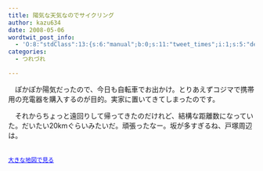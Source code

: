 ```yaml
---
title: 陽気な天気なのでサイクリング
author: kazu634
date: 2008-05-06
wordtwit_post_info:
  - 'O:8:"stdClass":13:{s:6:"manual";b:0;s:11:"tweet_times";i:1;s:5:"delay";i:0;s:7:"enabled";i:1;s:10:"separation";s:2:"60";s:7:"version";s:3:"3.7";s:14:"tweet_template";b:0;s:6:"status";i:2;s:6:"result";a:0:{}s:13:"tweet_counter";i:2;s:13:"tweet_log_ids";a:1:{i:0;i:3987;}s:9:"hash_tags";a:0:{}s:8:"accounts";a:1:{i:0;s:7:"kazu634";}}'
categories:
  - つれづれ

---
```

<div class="section">
<p>
    　ぽかぽか陽気だったので、今日も自転車でお出かけ。とりあえずコジマで携帯用の充電器を購入するのが目的。実家に置いてきてしまったのです。
</p>
  
<p>
    　それからちょっと遠回りして帰ってきたのだけれど、結構な距離数になっていた。だいたい20kmぐらいみたいだ。頑張ったなー。坂が多すぎるね、戸塚周辺は。
</p>
  
<p>
<center>
</center>
</p>
  
<p>
<br /><small><a href="http://maps.google.co.jp/maps?f=q&#38;hl=ja&#38;geocode=&#38;q=http:%2F%2Froute.alpslab.jp%2Fget.rb%3Fid%3D7b92d6ecd3e7e7f97b20e3a32f086f6d%26type%3Dkml&#38;ie=UTF8&#38;ll=35.420432,139.544254&#38;spn=0.044437,0.064211&#38;source=embed" onclick="__gaTracker('send', 'event', 'outbound-article', 'http://maps.google.co.jp/maps?f=q&#038;hl=ja&#038;geocode=&#038;q=http:%2F%2Froute.alpslab.jp%2Fget.rb%3Fid%3D7b92d6ecd3e7e7f97b20e3a32f086f6d%26type%3Dkml&#038;ie=UTF8&#038;ll=35.420432,139.544254&#038;spn=0.044437,0.064211&#038;source=embed', '大きな地図で見る');" style="color:#0000FF;text-align:left">大きな地図で見る</a></small>
</p></p>
</div>
